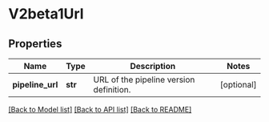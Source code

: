 # V2beta1Url

## Properties
Name | Type | Description | Notes
------------ | ------------- | ------------- | -------------
**pipeline_url** | **str** | URL of the pipeline version definition. | [optional] 

[[Back to Model list]](../README.md#documentation-for-models) [[Back to API list]](../README.md#documentation-for-api-endpoints) [[Back to README]](../README.md)


